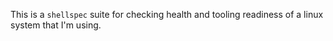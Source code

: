 This is a `shellspec` suite for checking health and tooling readiness of a linux system that I'm using.

